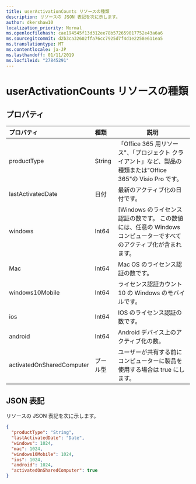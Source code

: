 ```yaml
---
title: userActivationCounts リソースの種類
description: リソースの JSON 表記を次に示します。
author: dkershaw10
localization_priority: Normal
ms.openlocfilehash: cae194545f13d312ee78b572659017752e43a6a6
ms.sourcegitcommit: d2b3ca32602ffa76cc7925d7f4d1e2258e611ea5
ms.translationtype: MT
ms.contentlocale: ja-JP
ms.lasthandoff: 01/11/2019
ms.locfileid: "27845291"
---
```

# <a name="useractivationcounts-resource-type"></a>userActivationCounts リソースの種類

## <a name="properties"></a>プロパティ

| プロパティ          | 種類   | 説明                              |
| :---------------- | :----- | ---------------------------------------- |
| productType       | String | 「Office 365 用リソース"、「プロジェクト クライアント」など、製品の種類または"Office 365"の Visio Pro です。 |
| lastActivatedDate | 日付   | 最新のアクティブ化の日付です。       |
| windows           | Int64  | [Windows のライセンス認証の数です。 この数値には、任意の Windows コンピューターですべてのアクティブ化が含まれます。 |
| Mac               | Int64  | Mac OS のライセンス認証の数です。          |
| windows10Mobile   | Int64  | ライセンス認証カウント 10 の Windows のモバイルです。 |
| ios               | Int64  | IOS のライセンス認証の数です。             |
| android           | Int64  | Android デバイス上のアクティブ化の数。  |
| activatedOnSharedComputer   | ブール型 | ユーザーが共有する前にコンピューターに製品を使用する場合は true にします。 |

## <a name="json-representation"></a>JSON 表記

リソースの JSON 表記を次に示します。

<!-- {
  "blockType": "resource",
  "@odata.type": "microsoft.graph.userActivationCounts"
} -->

```json
{
  "productType": "String", 
  "lastActivatedDate": "Date", 
  "windows": 1024, 
  "mac": 1024, 
  "windows10Mobile": 1024, 
  "ios": 1024, 
  "android": 1024,
  "activatedOnSharedComputer": true 
}
```
